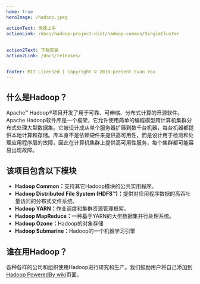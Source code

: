 ```yaml
---
home: true
heroImage: /hadoop.jpeg

actionText: 快速上手 
actionLink: /docs/hadoop-project-dist/hadoop-common/SingleCluster
	
	
action2Text: 下载安装
action2Link: /docs/releases/


footer: MIT Licensed | Copyright © 2018-present Evan You
---
```


<div class="features">
  <div class="feature">
    <h2>什么是Hadoop？</h2>
    <p>Apache™ Hadoop®项目开发了用于可靠、可伸缩、分布式计算的开源软件。
Apache Hadoop软件库是一个框架，它允许使用简单的编程模型跨计算机集群分布式处理大型数据集。它被设计成从单个服务器扩展到数千台机器，每台机器都提供本地计算和存储。库本身不是依赖硬件来提供高可用性，而是设计用于检测和处理应用程序层的故障，因此在计算机集群上提供高可用性服务，每个集群都可能容易出现故障。</p>
  </div>
  <div class="feature">
    <h2>该项目包含以下模块</h2>
		<p>
      <ul>
        <li><b>Hadoop Common：</b>支持其它Hadoop模块的公共实用程序。</li>
        <li><b>Hadoop Distributed File System (HDFS™)：</b>提供对应用程序数据的高吞吐量访问的分布式文件系统。</li>
        <li><b>Hadoop YARN：</b>作业调度和集群资源管理框架。</li>
        <li><b>Hadoop MapReduce：</b>一种基于YARN的大型数据集并行处理系统。</li>
        <li><b>Hadoop Ozone：</b>Hadoop的对象存储</li>
        <li><b>Hadoop Submarine：</b>Hadoop的一个机器学习引擎</li>
      </ul>
    </p>
  </div>
  <div class="feature">
    <h2>谁在用Hadoop？</h2>
    <p>各种各样的公司和组织使用Hadoop进行研究和生产。我们鼓励用户将自己添加到<a href='https://cwiki.apache.org/confluence/display/hadoop/PoweredBy'>Hadoop PoweredBy wiki</a>页面。</p>
  </div>
</div>